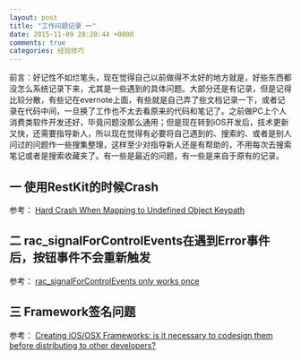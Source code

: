 ```yaml
---
layout: post
title: "工作问题记录 一"
date: 2015-11-09 20:20:44 +0800
comments: true
categories: 经验技巧
---
```


前言：好记性不如烂笔头，现在觉得自己以前做得不太好的地方就是，好些东西都没怎么系统记录下来，尤其是一些遇到的具体问题。大部分还是有记录，但是记得比较分散，有些记在evernote上面，有些就是自己弄了些文档记录一下，或者记录在代码中间，一旦换了工作也不太去看原来的代码和笔记了。之前做PC上个人消费类软件开发还好，毕竟问题没那么通用；但是现在转到iOS开发后，技术更新又快，还需要指导新人，所以现在觉得有必要将自己遇到的、搜索的、或者是别人问过的问题作一些搜集整理，这样至少对指导新人还是有帮助的，不用每次去搜索笔记或者是搜索收藏夹了。有一些是最近的问题，有一些是来自于原有的记录。

## 一  使用RestKit的时候Crash

参考：
[Hard Crash When Mapping to Undefined Object Keypath](https://github.com/RestKit/RestKit/issues/1680)

## 二 rac_signalForControlEvents在遇到Error事件后，按钮事件不会重新触发

参考：
[rac_signalForControlEvents only works once](https://github.com/ReactiveCocoa/ReactiveCocoa/issues/2136)

## 三 Framework签名问题

参考：
[Creating iOS/OSX Frameworks: is it necessary to codesign them before distributing to other developers?](http://stackoverflow.com/questions/30963294/creating-ios-osx-frameworks-is-it-necessary-to-codesign-them-before-distributin)